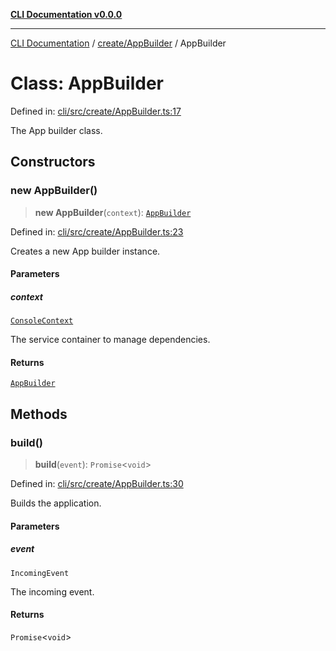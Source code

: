 [**CLI Documentation v0.0.0**](../../../README.md)

***

[CLI Documentation](../../../modules.md) / [create/AppBuilder](../README.md) / AppBuilder

# Class: AppBuilder

Defined in: [cli/src/create/AppBuilder.ts:17](https://github.com/stonemjs/cli/blob/9e518a2b8256b5ebc9e0e69a80ac84eb1fb59bf9/src/create/AppBuilder.ts#L17)

The App builder class.

## Constructors

### new AppBuilder()

> **new AppBuilder**(`context`): [`AppBuilder`](AppBuilder.md)

Defined in: [cli/src/create/AppBuilder.ts:23](https://github.com/stonemjs/cli/blob/9e518a2b8256b5ebc9e0e69a80ac84eb1fb59bf9/src/create/AppBuilder.ts#L23)

Creates a new App builder instance.

#### Parameters

##### context

[`ConsoleContext`](../../../declarations/interfaces/ConsoleContext.md)

The service container to manage dependencies.

#### Returns

[`AppBuilder`](AppBuilder.md)

## Methods

### build()

> **build**(`event`): `Promise`\<`void`\>

Defined in: [cli/src/create/AppBuilder.ts:30](https://github.com/stonemjs/cli/blob/9e518a2b8256b5ebc9e0e69a80ac84eb1fb59bf9/src/create/AppBuilder.ts#L30)

Builds the application.

#### Parameters

##### event

`IncomingEvent`

The incoming event.

#### Returns

`Promise`\<`void`\>
